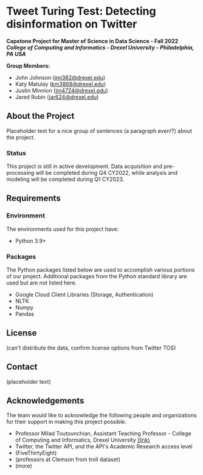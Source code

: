 # Tweet Turing Test: Detecting disinformation on Twitter

**Capstone Project for Master of Science in Data Science  - Fall 2022
_College of Computing and Informatics - Drexel University - Philadelphia, PA USA_**

**Group Members:**
- John Johnson (jmj382@drexel.edu)
- Katy Matulay (km3868@drexel.edu)
- Justin Minnion (jm4724@drexel.edu)
- Jared Rubin (jar624@drexel.edu)

## About the Project
Placeholder text for a nice group of sentences (a paragraph even!?) about the project.
### Status
This project is still in active development. Data acquisition and pre-processing will be completed during Q4 CY2022, while analysis and modeling will be completed during Q1 CY2023.

## Requirements
### Environment
The environments used for this project have:
- Python 3.9+

### Packages
The Python packages listed below are used to accomplish various portions of our project. Additional packages from the Python standard library are used but are not listed here.
- Google Cloud Client Libraries (Storage, Authentication)
- NLTK
- Numpy
- Pandas

## License
(can't distribute the data, confirm license options from Twitter TOS)

## Contact
(placeholder text)

## Acknowledgements
The team would like to acknowledge the following people and organizations for their support in making this project possible.

- Professor Milad Toutounchian, Assistant Teaching Professor - College of Computing and Informatics, Drexel University [(link)](https://drexel.edu/cci/about/directory/T/Toutounchian-Milad/)
- Twitter, the Twitter API, and the API's Academic Research access level
- (FiveThirtyEight)
- (professors at Clemson from troll dataset)
- (more)

